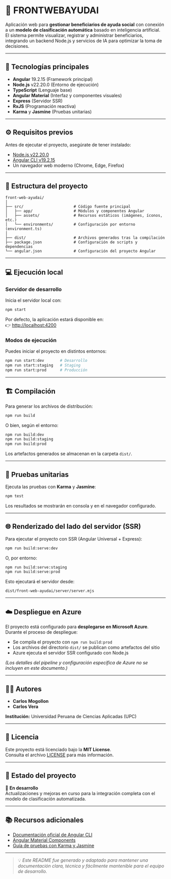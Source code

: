 # 🧩 FRONTWEBAYUDAI

Aplicación web para **gestionar beneficiarios de ayuda social** con conexión a un **modelo de clasificación automática** basado en inteligencia artificial.  
El sistema permite visualizar, registrar y administrar beneficiarios, integrando un backend Node.js y servicios de IA para optimizar la toma de decisiones.

---

## 🚀 Tecnologías principales

- **Angular** 19.2.15 (Framework principal)
- **Node.js** v22.20.0 (Entorno de ejecución)
- **TypeScript** (Lenguaje base)
- **Angular Material** (Interfaz y componentes visuales)
- **Express** (Servidor SSR)
- **RxJS** (Programación reactiva)
- **Karma** y **Jasmine** (Pruebas unitarias)

---

## ⚙️ Requisitos previos

Antes de ejecutar el proyecto, asegúrate de tener instalado:

- [Node.js v22.20.0](https://nodejs.org/)
- [Angular CLI v19.2.15](https://angular.dev/tools/cli)
- Un navegador web moderno (Chrome, Edge, Firefox)

---

## 🧭 Estructura del proyecto

```
front-web-ayudai/
│
├── src/                      # Código fuente principal
│   ├── app/                  # Módulos y componentes Angular
│   ├── assets/               # Recursos estáticos (imágenes, íconos, etc.)
│   └── environments/         # Configuración por entorno (environment.ts)
│
├── dist/                     # Archivos generados tras la compilación
├── package.json              # Configuración de scripts y dependencias
└── angular.json              # Configuración del proyecto Angular
```

---

## 💻 Ejecución local

### Servidor de desarrollo
Inicia el servidor local con:
```bash
npm start
```
Por defecto, la aplicación estará disponible en:  
👉 [http://localhost:4200](http://localhost:4200)

### Modos de ejecución
Puedes iniciar el proyecto en distintos entornos:

```bash
npm run start:dev       # Desarrollo
npm run start:staging   # Staging
npm run start:prod      # Producción
```

---

## 🏗️ Compilación

Para generar los archivos de distribución:

```bash
npm run build
```

O bien, según el entorno:
```bash
npm run build:dev
npm run build:staging
npm run build:prod
```

Los artefactos generados se almacenan en la carpeta `dist/`.

---

## 🧪 Pruebas unitarias

Ejecuta las pruebas con **Karma** y **Jasmine**:

```bash
npm test
```

Los resultados se mostrarán en consola y en el navegador configurado.

---

## 🌐 Renderizado del lado del servidor (SSR)

Para ejecutar el proyecto con SSR (Angular Universal + Express):

```bash
npm run build:serve:dev
```

O, por entorno:
```bash
npm run build:serve:staging
npm run build:serve:prod
```

Esto ejecutará el servidor desde:
```
dist/front-web-ayudai/server/server.mjs
```

---

## ☁️ Despliegue en Azure

El proyecto está configurado para **desplegarse en Microsoft Azure**.  
Durante el proceso de despliegue:
- Se compila el proyecto con `npm run build:prod`
- Los archivos del directorio `dist/` se publican como artefactos del sitio
- Azure ejecuta el servidor SSR configurado con Node.js

*(Los detalles del pipeline y configuración específica de Azure no se incluyen en este documento.)*

---

## 👨‍💻 Autores

- **Carlos Mogollon**  
- **Carlos Vera**

**Institución:** Universidad Peruana de Ciencias Aplicadas (UPC)

---

## 🧾 Licencia

Este proyecto está licenciado bajo la **MIT License**.  
Consulta el archivo [LICENSE](LICENSE) para más información.

---

## 🧱 Estado del proyecto

🔧 **En desarrollo**  
Actualizaciones y mejoras en curso para la integración completa con el modelo de clasificación automatizada.

---

## 📚 Recursos adicionales

- [Documentación oficial de Angular CLI](https://angular.dev/tools/cli)
- [Angular Material Components](https://material.angular.io/)
- [Guía de pruebas con Karma y Jasmine](https://karma-runner.github.io/latest/index.html)

---

> 💡 *Este README fue generado y adaptado para mantener una documentación clara, técnica y fácilmente mantenible para el equipo de desarrollo.*
